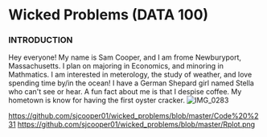 # Wicked Problems (DATA 100)
### INTRODUCTION
Hey everyone! My name is Sam Cooper, and I am frome Newburyport, Massachusetts. I plan on majoring in Economics, and minoring in Mathmatics. I am interested in meterology, the study of weather, and love spending time by/in the ocean! I have a German Shepard girl named Stella who can't see or hear. A fun fact about me is that I despise coffee. My hometown is know for having the first oyster cracker.
![IMG_0283](https://user-images.githubusercontent.com/89928018/132037423-95d8654a-9627-48f8-a90b-342b6b1a08c5.jpg)

https://github.com/sjcooper01/wicked_problems/blob/master/Code%20%231
https://github.com/sjcooper01/wicked_problems/blob/master/Rplot.png
